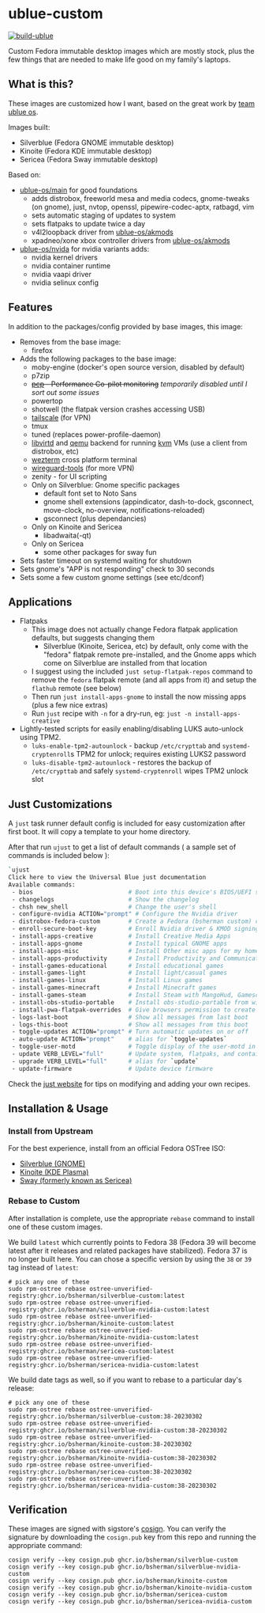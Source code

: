 # ublue-custom

[![build-ublue](https://github.com/bsherman/ublue-custom/actions/workflows/build.yml/badge.svg)](https://github.com/bsherman/ublue-custom/actions/workflows/build.yml)

Custom Fedora immutable desktop images which are mostly stock, plus the few things that are needed to make life good on my family's laptops.

## What is this?

These images are customized how I want, based on the great work by [team ublue os](https://github.com/ublue-os).

Images built:
- Silverblue (Fedora GNOME immutable desktop)
- Kinoite (Fedora KDE immutable desktop)
- Sericea (Fedora Sway immutable desktop)

Based on:
- [ublue-os/main](https://github.com/ublue-os/main) for good foundations
  - adds distrobox, freeworld mesa and media codecs, gnome-tweaks (on gnome), just, nvtop, openssl, pipewire-codec-aptx, ratbagd, vim
  - sets automatic staging of updates to system
  - sets flatpaks to update twice a day
  - v4l2loopback driver from [ublue-os/akmods](https://github.com/ublue-os/akmods)
  - xpadneo/xone xbox controller drivers from [ublue-os/akmods](https://github.com/ublue-os/akmods)
- [ublue-os/nvida](https://github.com/ublue-os/nvidia) for nvidia variants adds:
  - nvidia kernel drivers
  - nvidia container runtime
  - nvidia vaapi driver
  - nvidia selinux config


## Features

In addition to the packages/config provided by base images, this image:
- Removes from the base image:
  - firefox
- Adds the following packages to the base image:
  - moby-engine (docker's open source version, disabled by default)
  - p7zip
  - ~~[pcp](https://pcp.io/) - Performance Co-pilot monitoring~~ *temporarily disabled until I sort out some issues*
  - powertop
  - shotwell (the flatpak version crashes accessing USB)
  - [tailscale](https://tailscale.com/) (for VPN)
  - tmux
  - tuned (replaces power-profile-daemon)
  - [libvirtd](https://libvirt.org/) and [qemu](https://qemu.org/) backend for running [kvm](https://linux-kvm.org/) VMs (use a client from distrobox, etc)
  - [wezterm](https://wezfurlong.org/wezterm/) cross platform terminal
  - [wireguard-tools](https://www.wireguard.com/) (for more VPN)
  - zenity - for UI scripting
  - Only on Silverblue: Gnome specific packages
    - default font set to Noto Sans
    - gnome shell extensions (appindicator, dash-to-dock, gsconnect, move-clock, no-overview, notifications-reloaded)
    - gsconnect (plus dependancies)
  - Only on Kinoite and Sericea
    - libadwaita(-qt)
  - Only on Sericea
    - some other packages for sway fun
- Sets faster timeout on systemd waiting for shutdown
- Sets gnome's "APP is not responding" check to 30 seconds
- Sets some a few custom gnome settings (see etc/dconf)

## Applications

- Flatpaks
    - This image does not actually change Fedora flatpak application defaults, but suggests changing them
        - Silverblue (Kinoite, Sericea, etc) by default, only come with the "fedora" flatpak remote pre-installed, and the Gnome apps which come on Silverblue are installed from that location
    - I suggest using the included `just setup-flatpak-repos` command to remove the `fedora` flatpak remote (and all apps from it) and setup the `flathub` remote (see below)
    - Then run `just install-apps-gnome` to install the now missing apps (plus a few nice extras)
    - Run `just` recipe with `-n` for a dry-run, eg: `just -n install-apps-creative`
- Lightly-tested scripts for easily enabling/disabling LUKS auto-unlock using TPM2.
  - `luks-enable-tpm2-autounlock` - backup `/etc/crypttab` and `systemd-cryptenroll`s TPM2 for unlock; requires existing LUKS2 password
  - `luks-disable-tpm2-autounlock` - restores the backup of `/etc/crypttab` and safely `systemd-cryptenroll` wipes TPM2 unlock slot

## Just Customizations

A `just` task runner default config is included for easy customization after first boot.
It will copy a template to your home directory.

After that run `ujust` to get a list of default commands ( a sample set of commands is included below ):

```bash
`ujust
Click here to view the Universal Blue just documentation
Available commands:
 - bios                           # Boot into this device's BIOS/UEFI screen
 - changelogs                     # Show the changelog
 - chsh new_shell                 # Change the user's shell
 - configure-nvidia ACTION="prompt" # Configure the Nvidia driver
 - distrobox-fedora-custom        # Create a Fedora (bsherman custom) container
 - enroll-secure-boot-key         # Enroll Nvidia driver & KMOD signing key for secure boot - Enter password "ublue-os" if prompted
 - install-apps-creative          # Install Creative Media Apps
 - install-apps-gnome             # Install typical GNOME apps
 - install-apps-misc              # Install Other misc apps for my home users
 - install-apps-productivity      # Install Productivity and Communications apps
 - install-games-educational      # Install educational games
 - install-games-light            # Install light/casual games
 - install-games-linux            # Install Linux games
 - install-games-minecraft        # Install Minecraft games
 - install-games-steam            # Install Steam with MangoHud, Gamescope and Prototricks
 - install-obs-studio-portable    # Install obs-studio-portable from wimpysworld, which bundles an extensive collection of 3rd party plugins
 - install-pwa-flatpak-overrides  # Give browsers permission to create PWAs (Progressive Web Apps)
 - logs-last-boot                 # Show all messages from last boot
 - logs-this-boot                 # Show all messages from this boot
 - toggle-updates ACTION="prompt" # Turn automatic updates on or off
 - auto-update ACTION="prompt"    # alias for `toggle-updates`
 - toggle-user-motd               # Toggle display of the user-motd in terminal
 - update VERB_LEVEL="full"       # Update system, flatpaks, and containers all at once
 - upgrade VERB_LEVEL="full"      # alias for `update`
 - update-firmware                # Update device firmware
```

Check the [just website](https://just.systems) for tips on modifying and adding your own recipes.


## Installation & Usage

### Install from Upstream

For the best experience, install from an official Fedora OSTree ISO:

- [Silverblue (GNOME)](https://fedoraproject.org/silverblue/download/)
- [Kinoite (KDE Plasma)](https://fedoraproject.org/kinoite/download/)
- [Sway (formerly known as Sericea)](https://fedoraproject.org/atomic-desktops/sway/)

### Rebase to Custom

After installation is complete, use the appropriate `rebase` command to install one of these custom images.

We build `latest` which currently points to Fedora 38 (Fedora 39 will become latest after it releases and related packages have stabilized). Fedora 37 is no longer built here. You can chose a specific version by using the `38` or `39` tag instead of `latest`:

    # pick any one of these
    sudo rpm-ostree rebase ostree-unverified-registry:ghcr.io/bsherman/silverblue-custom:latest
    sudo rpm-ostree rebase ostree-unverified-registry:ghcr.io/bsherman/silverblue-nvidia-custom:latest
    sudo rpm-ostree rebase ostree-unverified-registry:ghcr.io/bsherman/kinoite-custom:latest
    sudo rpm-ostree rebase ostree-unverified-registry:ghcr.io/bsherman/kinoite-nvidia-custom:latest
    sudo rpm-ostree rebase ostree-unverified-registry:ghcr.io/bsherman/sericea-custom:latest
    sudo rpm-ostree rebase ostree-unverified-registry:ghcr.io/bsherman/sericea-nvidia-custom:latest

We build date tags as well, so if you want to rebase to a particular day's release:
  
    # pick any one of these
    sudo rpm-ostree rebase ostree-unverified-registry:ghcr.io/bsherman/silverblue-custom:38-20230302
    sudo rpm-ostree rebase ostree-unverified-registry:ghcr.io/bsherman/silverblue-nvidia-custom:38-20230302
    sudo rpm-ostree rebase ostree-unverified-registry:ghcr.io/bsherman/kinoite-custom:38-20230302
    sudo rpm-ostree rebase ostree-unverified-registry:ghcr.io/bsherman/kinoite-nvidia-custom:38-20230302
    sudo rpm-ostree rebase ostree-unverified-registry:ghcr.io/bsherman/sericea-custom:38-20230302
    sudo rpm-ostree rebase ostree-unverified-registry:ghcr.io/bsherman/sericea-nvidia-custom:38-20230302

## Verification

These images are signed with sigstore's [cosign](https://docs.sigstore.dev/cosign/overview/). You can verify the signature by downloading the `cosign.pub` key from this repo and running the appropriate command:

    cosign verify --key cosign.pub ghcr.io/bsherman/silverblue-custom
    cosign verify --key cosign.pub ghcr.io/bsherman/silverblue-nvidia-custom
    cosign verify --key cosign.pub ghcr.io/bsherman/kinoite-custom
    cosign verify --key cosign.pub ghcr.io/bsherman/kinoite-nvidia-custom
    cosign verify --key cosign.pub ghcr.io/bsherman/sericea-custom
    cosign verify --key cosign.pub ghcr.io/bsherman/sericea-nvidia-custom
